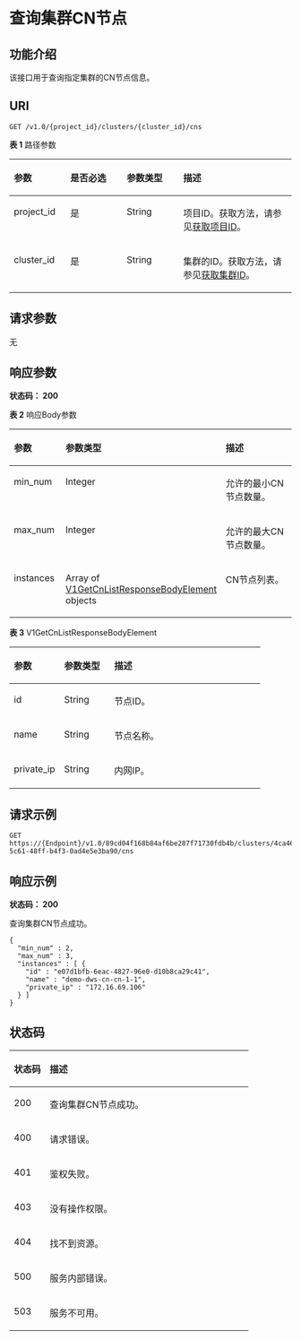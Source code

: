 # 查询集群CN节点<a name="ZH-CN_TOPIC_0000001437541653"></a>

## 功能介绍<a name="section128701526151715"></a>

该接口用于查询指定集群的CN节点信息。

## URI<a name="section1879122691710"></a>

```
GET /v1.0/{project_id}/clusters/{cluster_id}/cns
```

**表 1**  路径参数

<a name="table989211261170"></a>
<table><thead align="left"><tr id="row1188662681716"><th class="cellrowborder" valign="top" width="20%" id="mcps1.2.5.1.1"><p id="p1589410266175"><a name="p1589410266175"></a><a name="p1589410266175"></a>参数</p>
</th>
<th class="cellrowborder" valign="top" width="20%" id="mcps1.2.5.1.2"><p id="p28981526131710"><a name="p28981526131710"></a><a name="p28981526131710"></a>是否必选</p>
</th>
<th class="cellrowborder" valign="top" width="20%" id="mcps1.2.5.1.3"><p id="p18901142610176"><a name="p18901142610176"></a><a name="p18901142610176"></a>参数类型</p>
</th>
<th class="cellrowborder" valign="top" width="40%" id="mcps1.2.5.1.4"><p id="p169051226151711"><a name="p169051226151711"></a><a name="p169051226151711"></a>描述</p>
</th>
</tr>
</thead>
<tbody><tr id="row98871126131715"><td class="cellrowborder" valign="top" width="20%" headers="mcps1.2.5.1.1 "><p id="p790813267172"><a name="p790813267172"></a><a name="p790813267172"></a>project_id</p>
</td>
<td class="cellrowborder" valign="top" width="20%" headers="mcps1.2.5.1.2 "><p id="p891218266170"><a name="p891218266170"></a><a name="p891218266170"></a>是</p>
</td>
<td class="cellrowborder" valign="top" width="20%" headers="mcps1.2.5.1.3 "><p id="p1916102618172"><a name="p1916102618172"></a><a name="p1916102618172"></a>String</p>
</td>
<td class="cellrowborder" valign="top" width="40%" headers="mcps1.2.5.1.4 "><p id="p1892082610179"><a name="p1892082610179"></a><a name="p1892082610179"></a>项目ID。获取方法，请参见<a href="获取项目ID.md">获取项目ID</a>。</p>
</td>
</tr>
<tr id="row1388712612173"><td class="cellrowborder" valign="top" width="20%" headers="mcps1.2.5.1.1 "><p id="p15925626101711"><a name="p15925626101711"></a><a name="p15925626101711"></a>cluster_id</p>
</td>
<td class="cellrowborder" valign="top" width="20%" headers="mcps1.2.5.1.2 "><p id="p8928132613177"><a name="p8928132613177"></a><a name="p8928132613177"></a>是</p>
</td>
<td class="cellrowborder" valign="top" width="20%" headers="mcps1.2.5.1.3 "><p id="p15932192631719"><a name="p15932192631719"></a><a name="p15932192631719"></a>String</p>
</td>
<td class="cellrowborder" valign="top" width="40%" headers="mcps1.2.5.1.4 "><p id="p39351726181710"><a name="p39351726181710"></a><a name="p39351726181710"></a>集群的ID。获取方法，请参见<a href="获取集群ID.md">获取集群ID</a>。</p>
</td>
</tr>
</tbody>
</table>

## 请求参数<a name="section1393812267171"></a>

无

## 响应参数<a name="section59466261175"></a>

**状态码： 200**

**表 2**  响应Body参数

<a name="zh-cn_topic_0000001437418425_response_V1GetCnListResponseBody"></a>
<table><thead align="left"><tr id="row13955182601710"><th class="cellrowborder" valign="top" width="20%" id="mcps1.2.4.1.1"><p id="p496113260176"><a name="p496113260176"></a><a name="p496113260176"></a>参数</p>
</th>
<th class="cellrowborder" valign="top" width="20%" id="mcps1.2.4.1.2"><p id="p109651266176"><a name="p109651266176"></a><a name="p109651266176"></a>参数类型</p>
</th>
<th class="cellrowborder" valign="top" width="60%" id="mcps1.2.4.1.3"><p id="p39691426171710"><a name="p39691426171710"></a><a name="p39691426171710"></a>描述</p>
</th>
</tr>
</thead>
<tbody><tr id="row2095514268176"><td class="cellrowborder" valign="top" width="20%" headers="mcps1.2.4.1.1 "><p id="p11973132616171"><a name="p11973132616171"></a><a name="p11973132616171"></a>min_num</p>
</td>
<td class="cellrowborder" valign="top" width="20%" headers="mcps1.2.4.1.2 "><p id="p897717267179"><a name="p897717267179"></a><a name="p897717267179"></a>Integer</p>
</td>
<td class="cellrowborder" valign="top" width="60%" headers="mcps1.2.4.1.3 "><p id="p1098111266173"><a name="p1098111266173"></a><a name="p1098111266173"></a>允许的最小CN节点数量。</p>
</td>
</tr>
<tr id="row4955826101718"><td class="cellrowborder" valign="top" width="20%" headers="mcps1.2.4.1.1 "><p id="p18986192616171"><a name="p18986192616171"></a><a name="p18986192616171"></a>max_num</p>
</td>
<td class="cellrowborder" valign="top" width="20%" headers="mcps1.2.4.1.2 "><p id="p1998982615177"><a name="p1998982615177"></a><a name="p1998982615177"></a>Integer</p>
</td>
<td class="cellrowborder" valign="top" width="60%" headers="mcps1.2.4.1.3 "><p id="p10993112691715"><a name="p10993112691715"></a><a name="p10993112691715"></a>允许的最大CN节点数量。</p>
</td>
</tr>
<tr id="row19955122619174"><td class="cellrowborder" valign="top" width="20%" headers="mcps1.2.4.1.1 "><p id="p699682621711"><a name="p699682621711"></a><a name="p699682621711"></a>instances</p>
</td>
<td class="cellrowborder" valign="top" width="20%" headers="mcps1.2.4.1.2 "><p id="p191122718173"><a name="p191122718173"></a><a name="p191122718173"></a>Array of <a href="#zh-cn_topic_0000001437418425_response_V1GetCnListResponseBodyElement">V1GetCnListResponseBodyElement</a> objects</p>
</td>
<td class="cellrowborder" valign="top" width="60%" headers="mcps1.2.4.1.3 "><p id="p115182713172"><a name="p115182713172"></a><a name="p115182713172"></a>CN节点列表。</p>
</td>
</tr>
</tbody>
</table>

**表 3**  V1GetCnListResponseBodyElement

<a name="zh-cn_topic_0000001437418425_response_V1GetCnListResponseBodyElement"></a>
<table><thead align="left"><tr id="row1789278177"><th class="cellrowborder" valign="top" width="20%" id="mcps1.2.4.1.1"><p id="p9145274175"><a name="p9145274175"></a><a name="p9145274175"></a>参数</p>
</th>
<th class="cellrowborder" valign="top" width="20%" id="mcps1.2.4.1.2"><p id="p1118132711173"><a name="p1118132711173"></a><a name="p1118132711173"></a>参数类型</p>
</th>
<th class="cellrowborder" valign="top" width="60%" id="mcps1.2.4.1.3"><p id="p2021162751712"><a name="p2021162751712"></a><a name="p2021162751712"></a>描述</p>
</th>
</tr>
</thead>
<tbody><tr id="row198122719176"><td class="cellrowborder" valign="top" width="20%" headers="mcps1.2.4.1.1 "><p id="p3259276178"><a name="p3259276178"></a><a name="p3259276178"></a>id</p>
</td>
<td class="cellrowborder" valign="top" width="20%" headers="mcps1.2.4.1.2 "><p id="p13294272174"><a name="p13294272174"></a><a name="p13294272174"></a>String</p>
</td>
<td class="cellrowborder" valign="top" width="60%" headers="mcps1.2.4.1.3 "><p id="p14331277170"><a name="p14331277170"></a><a name="p14331277170"></a>节点ID。</p>
</td>
</tr>
<tr id="row20915276178"><td class="cellrowborder" valign="top" width="20%" headers="mcps1.2.4.1.1 "><p id="p173652721710"><a name="p173652721710"></a><a name="p173652721710"></a>name</p>
</td>
<td class="cellrowborder" valign="top" width="20%" headers="mcps1.2.4.1.2 "><p id="p1440172718177"><a name="p1440172718177"></a><a name="p1440172718177"></a>String</p>
</td>
<td class="cellrowborder" valign="top" width="60%" headers="mcps1.2.4.1.3 "><p id="p124315270170"><a name="p124315270170"></a><a name="p124315270170"></a>节点名称。</p>
</td>
</tr>
<tr id="row15917276171"><td class="cellrowborder" valign="top" width="20%" headers="mcps1.2.4.1.1 "><p id="p5481527141715"><a name="p5481527141715"></a><a name="p5481527141715"></a>private_ip</p>
</td>
<td class="cellrowborder" valign="top" width="20%" headers="mcps1.2.4.1.2 "><p id="p1651427111710"><a name="p1651427111710"></a><a name="p1651427111710"></a>String</p>
</td>
<td class="cellrowborder" valign="top" width="60%" headers="mcps1.2.4.1.3 "><p id="p9543276172"><a name="p9543276172"></a><a name="p9543276172"></a>内网IP。</p>
</td>
</tr>
</tbody>
</table>

## 请求示例<a name="section105820271179"></a>

```
GET https://{Endpoint}/v1.0/89cd04f168b84af6be287f71730fdb4b/clusters/4ca46bf1-5c61-48ff-b4f3-0ad4e5e3ba90/cns
```

## 响应示例<a name="section19681027201710"></a>

**状态码： 200**

查询集群CN节点成功。

```
{
  "min_num" : 2,
  "max_num" : 3,
  "instances" : [ {
    "id" : "e07d1bfb-6eac-4827-96e0-d10b8ca29c41",
    "name" : "demo-dws-cn-cn-1-1",
    "private_ip" : "172.16.69.106"
  } ]
}
```

## 状态码<a name="section13112627141716"></a>

<a name="zh-cn_topic_0000001437418425_status_code"></a>
<table><thead align="left"><tr id="row6117162716171"><th class="cellrowborder" valign="top" width="15%" id="mcps1.1.3.1.1"><p id="p10121927101711"><a name="p10121927101711"></a><a name="p10121927101711"></a>状态码</p>
</th>
<th class="cellrowborder" valign="top" width="85%" id="mcps1.1.3.1.2"><p id="p0125827111714"><a name="p0125827111714"></a><a name="p0125827111714"></a>描述</p>
</th>
</tr>
</thead>
<tbody><tr id="row181171527141713"><td class="cellrowborder" valign="top" width="15%" headers="mcps1.1.3.1.1 "><p id="p1612922717179"><a name="p1612922717179"></a><a name="p1612922717179"></a>200</p>
</td>
<td class="cellrowborder" valign="top" width="85%" headers="mcps1.1.3.1.2 "><p id="p1813282718176"><a name="p1813282718176"></a><a name="p1813282718176"></a>查询集群CN节点成功。</p>
</td>
</tr>
<tr id="row211752751720"><td class="cellrowborder" valign="top" width="15%" headers="mcps1.1.3.1.1 "><p id="p31361278171"><a name="p31361278171"></a><a name="p31361278171"></a>400</p>
</td>
<td class="cellrowborder" valign="top" width="85%" headers="mcps1.1.3.1.2 "><p id="p214012719178"><a name="p214012719178"></a><a name="p214012719178"></a>请求错误。</p>
</td>
</tr>
<tr id="row5117627141718"><td class="cellrowborder" valign="top" width="15%" headers="mcps1.1.3.1.1 "><p id="p91449278172"><a name="p91449278172"></a><a name="p91449278172"></a>401</p>
</td>
<td class="cellrowborder" valign="top" width="85%" headers="mcps1.1.3.1.2 "><p id="p5147172701717"><a name="p5147172701717"></a><a name="p5147172701717"></a>鉴权失败。</p>
</td>
</tr>
<tr id="row111711274178"><td class="cellrowborder" valign="top" width="15%" headers="mcps1.1.3.1.1 "><p id="p131501427151711"><a name="p131501427151711"></a><a name="p131501427151711"></a>403</p>
</td>
<td class="cellrowborder" valign="top" width="85%" headers="mcps1.1.3.1.2 "><p id="p18154182710178"><a name="p18154182710178"></a><a name="p18154182710178"></a>没有操作权限。</p>
</td>
</tr>
<tr id="row3117112720172"><td class="cellrowborder" valign="top" width="15%" headers="mcps1.1.3.1.1 "><p id="p17158427101714"><a name="p17158427101714"></a><a name="p17158427101714"></a>404</p>
</td>
<td class="cellrowborder" valign="top" width="85%" headers="mcps1.1.3.1.2 "><p id="p181623273176"><a name="p181623273176"></a><a name="p181623273176"></a>找不到资源。</p>
</td>
</tr>
<tr id="row411816277176"><td class="cellrowborder" valign="top" width="15%" headers="mcps1.1.3.1.1 "><p id="p121657275170"><a name="p121657275170"></a><a name="p121657275170"></a>500</p>
</td>
<td class="cellrowborder" valign="top" width="85%" headers="mcps1.1.3.1.2 "><p id="p191692271174"><a name="p191692271174"></a><a name="p191692271174"></a>服务内部错误。</p>
</td>
</tr>
<tr id="row311872701716"><td class="cellrowborder" valign="top" width="15%" headers="mcps1.1.3.1.1 "><p id="p17173727171711"><a name="p17173727171711"></a><a name="p17173727171711"></a>503</p>
</td>
<td class="cellrowborder" valign="top" width="85%" headers="mcps1.1.3.1.2 "><p id="p16177227111720"><a name="p16177227111720"></a><a name="p16177227111720"></a>服务不可用。</p>
</td>
</tr>
</tbody>
</table>

